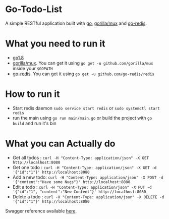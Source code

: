 # Go-Todo-List

A simple RESTful application built with [go](https://github.com/golang), [gorilla/mux](https://github.com/gorilla/mux) and [go-redis](https://github.com/go-redis/redis).

# What you need to run it

 - [go1.8](https://golang.org/doc/devel/release.html#go1.8)
 - [gorilla/mux](https://github.com/gorilla/mux). You can get it using `go get -u github.com/gorilla/mux` inside your `$GOPATH`
 - [go-redis](https://github.com/go-redis/redis). You can get it using `go get -u github.com/go-redis/redis`

# How to run it

 - Start redis daemon `sudo service start redis` or `sudo systemctl start redis`
 - run the main using `go run main/main.go` or build the project with `go build` and run it's bin

# What you can Actually do

 - Get all todos : `curl -H "Content-Type: application/json" -X GET http://localhost:8080`
 - Get one todo  : `curl -H "Content-Type: application/json" -X GET -d '{"id":"1"}' http://localhost:8080`
 - Add a new todo: `curl -H "Content-Type: application/json" -X POST -d '{"content":"Have some Nugs"}' http://localhost:8080`
 - Edit a todo   : `curl -H "Content-Type: application/json" -X PUT -d '{"id":"1", "content":"New Content"}' http://localhost:8080`
 - Delete a todo : `curl -H "Content-Type: application/json" -X DELETE -d '{"id":"1"}' http://localhost:8080`
 
 Swagger reference available [here](https://app.swaggerhub.com/apis/AndreaM16/Go-Todo-List/1.0.0). 
